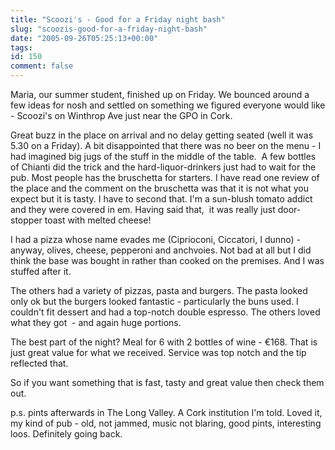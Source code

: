 ```yaml
---
title: "Scoozi's - Good for a Friday night bash"
slug: "scoozis-good-for-a-friday-night-bash"
date: "2005-09-26T05:25:13+00:00"
tags:
id: 150
comment: false
---
```


Maria, our summer student, finished up on Friday. We bounced around a few ideas for nosh and settled on something we figured everyone would like - Scoozi's on Winthrop Ave just near the GPO in Cork.

Great buzz in the place on arrival and no delay getting seated (well it was 5.30 on a Friday). A bit disappointed that there was no beer on the menu - I had imagined big jugs of the stuff in the middle of the table.&nbsp; A few bottles of Chianti did the trick and the hard-liquor-drinkers just had to wait for the pub. Most people has the bruschetta for starters. I have read one review of the place and the comment on the bruschetta was that it is not what you expect but it is tasty. I have to second that. I'm a sun-blush tomato addict and they were covered in em. Having said that,&nbsp; it was really just door-stopper toast with melted cheese! 

I had a pizza whose name evades me (Ciprioconi, Ciccatori, I dunno) - anyway, olives, cheese, pepperoni and anchvoies. Not bad at all but I did think the base was bought in rather than cooked on the premises. And I was stuffed after it.

The others had a variety of pizzas, pasta and burgers. The pasta looked only ok but the burgers looked fantastic - particularly the buns used. I couldn't fit dessert and had a top-notch double espresso. The others loved what they got&nbsp; - and again huge portions.

The best part of the night? Meal for 6 with 2 bottles of wine - &euro;168\. That is just great value for what we received. Service was top notch and the tip reflected that.

So if you want something that is fast, tasty and great value then check them out.

p.s. pints afterwards in The Long Valley. A Cork institution I'm told. Loved it, my kind of pub - old, not jammed, music not blaring, good pints,  interesting  loos. Definitely going back.

